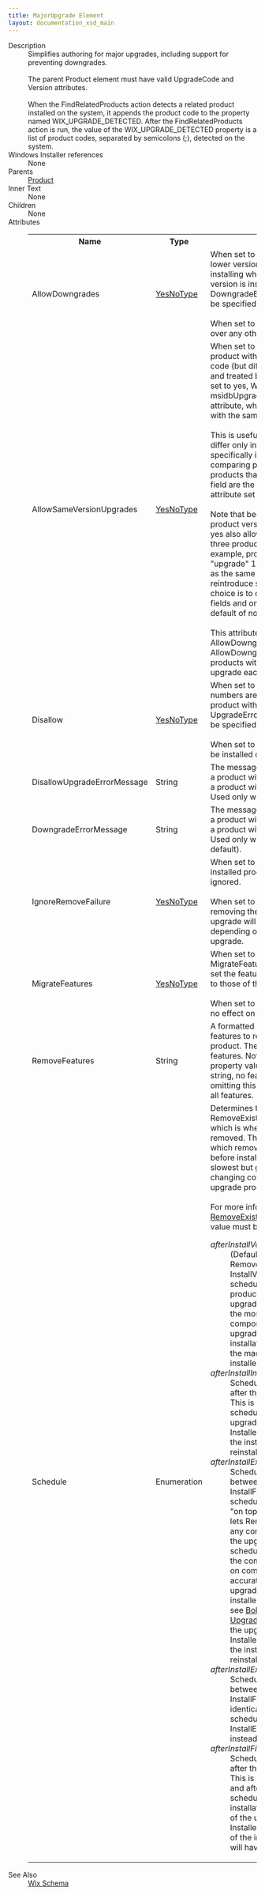 ```yaml
---
title: MajorUpgrade Element
layout: documentation_xsd_main
---
```

<dl>
  <dt>Description</dt>
  <dd>                 Simplifies authoring for major upgrades, including support for preventing downgrades.<br/><br/>                The parent Product element must have valid UpgradeCode and Version attributes.<br/><br/>                When the FindRelatedProducts action detects a related product installed on the system,                 it appends the product code to the property named WIX_UPGRADE_DETECTED. After the                 FindRelatedProducts action is run, the value of the WIX_UPGRADE_DETECTED property is a                 list of product codes, separated by semicolons (;), detected on the system.             </dd>
  <dt>Windows Installer references</dt>
  <dd>None</dd>
  <dt>Parents</dt>
  <dd>
    <a href="../product/">Product</a>
  </dd>
  <dt>Inner Text</dt>
  <dd>None</dd>
  <dt>Children</dt>
  <dd>None</dd>
  <dt>Attributes</dt>
  <dd>
    <table cellspacing="0" cellpadding="0" class="schema">
      <tr>
        <th width="15%">Name</th>
        <th width="15%">Type</th>
        <th width="65%">Description</th>
        <th width="15%">Required</th>
      </tr>
      <tr>
        <td>AllowDowngrades</td>
        <td><a href="../simple_type_yesnotype/">YesNoType</a></td>
        <td>                     When set to no (the default), products with lower version numbers are blocked from                     installing when a product with a higher version is installed; the DowngradeErrorMessage                     attribute must also be specified.<br/><br/>                    When set to yes, any version can be installed over any other version.                 </td>
        <td>&nbsp;</td>
      </tr>
      <tr>
        <td>AllowSameVersionUpgrades</td>
        <td><a href="../simple_type_yesnotype/">YesNoType</a></td>
        <td>                     When set to no (the default), installing a product with the same version and upgrade code                     (but different product code) is allowed and treated by MSI as two products. When set to yes,                     WiX sets the msidbUpgradeAttributesVersionMaxInclusive attribute, which tells MSI to treat                     a product with the same version as a major upgrade.<br/><br/>                    This is useful when two product versions differ only in the fourth version field. MSI                     specifically ignores that field when comparing product versions, so two products that                     differ only in the fourth version field are the same product and need this attribute set to                     yes to be detected.<br/><br/>                    Note that because MSI ignores the fourth product version field, setting this attribute to                     yes also allows downgrades when the first three product version fields are identical.                     For example, product version 1.0.0.1 will "upgrade" 1.0.0.2998 because they're seen as the                     same version (1.0.0). That could reintroduce serious bugs so the safest choice is to change                     the first three version fields and omit this attribute to get the default of no.<br/><br/>                    This attribute cannot be "yes" when AllowDowngrades is also "yes" -- AllowDowngrades                     already allows two products with the same version number to upgrade each other.                 </td>
        <td>&nbsp;</td>
      </tr>
      <tr>
        <td>Disallow</td>
        <td><a href="../simple_type_yesnotype/">YesNoType</a></td>
        <td>                       When set to yes, products with higer version numbers are blocked from                       installing when a product with a lower version is installed; the UpgradeErrorMessage                       attribute must also be specified.<br/><br/>                      When set to no (the default), any version can be installed over any lower version.                   </td>
        <td>&nbsp;</td>
      </tr>
      <tr>
        <td>DisallowUpgradeErrorMessage</td>
        <td>String</td>
        <td>                   The message displayed if users try to install a product with a higer version number                   when a product with a lower version is installed. Used only when Disallow                   is yes.               </td>
        <td>&nbsp;</td>
      </tr>
      <tr>
        <td>DowngradeErrorMessage</td>
        <td>String</td>
        <td>                         The message displayed if users try to install a product with a lower version number                         when a product with a higher version is installed. Used only when AllowDowngrades                         is no (the default).           </td>
        <td>&nbsp;</td>
      </tr>
      <tr>
        <td>IgnoreRemoveFailure</td>
        <td><a href="../simple_type_yesnotype/">YesNoType</a></td>
        <td>                         When set to yes, failures removing the installed product during the upgrade will be                         ignored.<br/><br/>                        When set to no (the default), failures removing the installed product during the upgrade                         will be considered a failure and, depending on the scheduling, roll back the upgrade.                     </td>
        <td>&nbsp;</td>
      </tr>
      <tr>
        <td>MigrateFeatures</td>
        <td><a href="../simple_type_yesnotype/">YesNoType</a></td>
        <td>                         When set to yes (the default), the MigrateFeatureStates standard action will set the                         feature states of the upgrade product to those of the installed product.<br/><br/>                        When set to no, the installed features have no effect on the upgrade installation.                     </td>
        <td>&nbsp;</td>
      </tr>
      <tr>
        <td>RemoveFeatures</td>
        <td>String</td>
        <td>                         A formatted string that contains the list of features to remove from the installed                         product. The default is to remove all features. Note that if you use formatted property                         values that evaluate to an empty string, no features will be removed; only omitting                         this attribute defaults to removing all features.                     </td>
        <td>&nbsp;</td>
      </tr>
      <tr>
        <td>Schedule</td>
        <td>Enumeration</td>
        <td>                         Determines the scheduling of the RemoveExistingProducts standard action, which is when                         the installed product is removed. The default is "afterInstallValidate" which removes                         the installed product entirely before installing the upgrade product. It's slowest but                         gives the most flexibility in changing components and features in the upgrade product.<br/><br/>                        For more information, see <a href="http://msdn.microsoft.com/en-us/library/aa371197.aspx" target="_blank">RemoveExistingProducts</a>.                       This attribute's value must be one of the following:<dl><dt class="enumerationValue"><dfn>afterInstallValidate</dfn></dt><dd>                                     (Default) Schedules RemoveExistingProducts after the InstallValidate standard                                     action. This scheduling removes the installed product entirely before installing                                     the upgrade product. It's slowest but gives the most flexibility in changing                                     components and features in the upgrade product. Note that if the installation                                     of the upgrade product fails, the machine will have neither version installed.                                 </dd><dt class="enumerationValue"><dfn>afterInstallInitialize</dfn></dt><dd>                                     Schedules RemoveExistingProducts after the InstallInitialize standard action.                                     This is similar to the afterInstallValidate scheduling, but if the installation                                     of the upgrade product fails, Windows Installer also rolls back the removal of                                     the installed product -- in other words, reinstalls it.                                 </dd><dt class="enumerationValue"><dfn>afterInstallExecute</dfn></dt><dd>                                     Schedules RemoveExistingProducts between the InstallExecute and InstallFinalize standard actions.                                     This scheduling installs the upgrade product "on top of" the installed product then lets                                     RemoveExistingProducts uninstall any components that don't also exist in the upgrade product.                                     Note that this scheduling requires strict adherence to the component rules because it relies                                     on component reference counts to be accurate during installation of the upgrade product and                                     removal of the installed product. For more information, see                                     <a href="http://www.joyofsetup.com/2008/12/30/paying-for-upgrades/" target="_blank">                                         Bob Arnson's blog post "Paying for Upgrades"                                     </a> for details. If installation of the upgrade product fails, Windows Installer                                     also rolls back the removal of the installed product -- in other words, reinstalls it.                                 </dd><dt class="enumerationValue"><dfn>afterInstallExecuteAgain</dfn></dt><dd>                                     Schedules RemoveExistingProducts between the InstallExecuteAgain and InstallFinalize standard actions.                                     This is identical to the afterInstallExecute scheduling but after the InstallExecuteAgain standard                                     action instead of InstallExecute.                                 </dd><dt class="enumerationValue"><dfn>afterInstallFinalize</dfn></dt><dd>                                     Schedules RemoveExistingProducts after the InstallFinalize standard action. This is similar to the                                     afterInstallExecute and afterInstallExecuteAgain schedulings but takes place outside the                                     installation transaction so if installation of the upgrade product fails, Windows Installer does                                     not roll back the removal of the installed product, so the machine will have both versions                                     installed.                                 </dd></dl></td>
        <td>&nbsp;</td>
      </tr>
    </table>
  </dd>
  <dt>See Also</dt>
  <dd>
    <a href="../wix">Wix Schema</a>
  </dd>
</dl>
